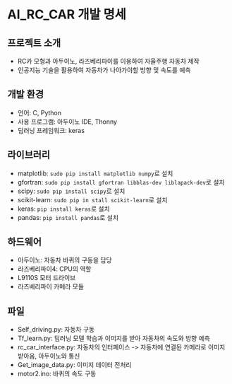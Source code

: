 # AI_RC_CAR 개발 명세
## 프로젝트 소개
- RC카 모형과 아두이노, 라즈베리파이를 이용하여 자율주행 자동차 제작
- 인공지능 기술을 활용하여 자동차가 나아가야할 방향 및 속도를 예측

## 개발 환경
- 언어: C, Python
- 사용 프로그램: 아두이노 IDE, Thonny
- 딥러닝 프레임워크: keras

## 라이브러리
- matplotlib: `sudo pip install matplotlib numpy`로 설치
- gfortran: `sudo pip install gfortran libblas-dev liblapack-dev`로 설치
- scipy: `sudo pip install scipy`로 설치
- scikit-learn: `sudo pip in stall scikit-learn`로 설치
- keras: `pip install keras`로 설치
- pandas: `pip install pandas`로 설치 

## 하드웨어 
- 아두이노: 자동차 바퀴의 구동을 담당
- 라즈베리파이4: CPU의 역할
- L9110S 모터 드라이브
- 라즈베리파이 카메라 모듈

## 파일 
- Self_driving.py: 자동차 구동
- Tf_learn.py: 딥러닝 모델 학습과 이미지를 받아 자동차의 속도와 방향 예측
- rc_car_interface.py: 자동차의 인터페이스 -> 자동차에 연결된 카메라로 이미지 받아옴, 아두이노와 통신
- Get_image_data.py: 이미지 데이터 전처리
- motor2.ino: 바퀴의 속도 구동